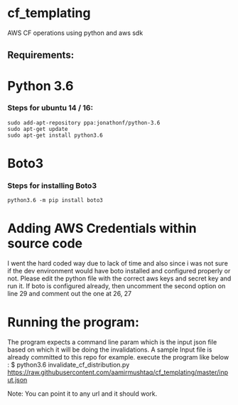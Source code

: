 # cf_templating
AWS CF operations using python and aws sdk
## Requirements:
  # Python 3.6 
  ### Steps for ubuntu 14 / 16:
    sudo add-apt-repository ppa:jonathonf/python-3.6
    sudo apt-get update
    sudo apt-get install python3.6
  # Boto3
  ### Steps for installing Boto3
    python3.6 -m pip install boto3
  # Adding AWS Credentials within source code
  I went the hard coded way due to lack of time and also since i was not sure if the dev environment would have boto installed and configured properly or not. 
  Please edit the python file with the correct aws keys and secret key and run it. 
  If boto is configured already, then uncomment the second option on line 29 and comment out the one at 26, 27
 
# Running the program:
The program expects a command line param which is the input json file based on which it will be doing the invalidations.
A sample Input file is already committed to this repo for example. 
execute the program like below :
  $ python3.6 invalidate_cf_distribution.py https://raw.githubusercontent.com/aamirmushtaq/cf_templating/master/input.json
  
Note: You can point it to any url and it should work. 
